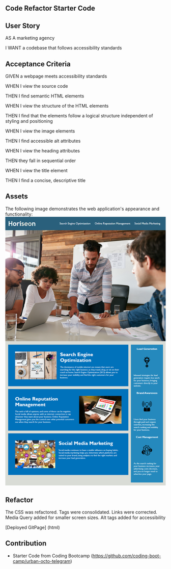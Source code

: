 ## Code Refactor Starter Code

## User Story

AS A marketing agency

I WANT a codebase that follows accessibility standards



## Acceptance Criteria

GIVEN a webpage meets accessibility standards

WHEN I view the source code

THEN I find semantic HTML elements

WHEN I view the structure of the HTML elements

THEN I find that the elements follow a logical structure independent of styling and positioning

WHEN I view the image elements

THEN I find accessible alt attributes

WHEN I view the heading attributes

THEN they fall in sequential order

WHEN I view the title element

THEN I find a concise, descriptive title

## Assets
The following image demonstrates the web application's appearance and functionality:
![Horiseon Social Services](Develop/assets/images/main.png)

## Refactor
The CSS was refactored. Tags were consolidated. 
Links were corrected.
Media Query added for smaller screen sizes.
Alt tags added for accessibility

[Deployed GitPage] (html)



## Contribution
* Starter Code from Coding Bootcamp
(https://github.com/coding-boot-camp/urban-octo-telegram)